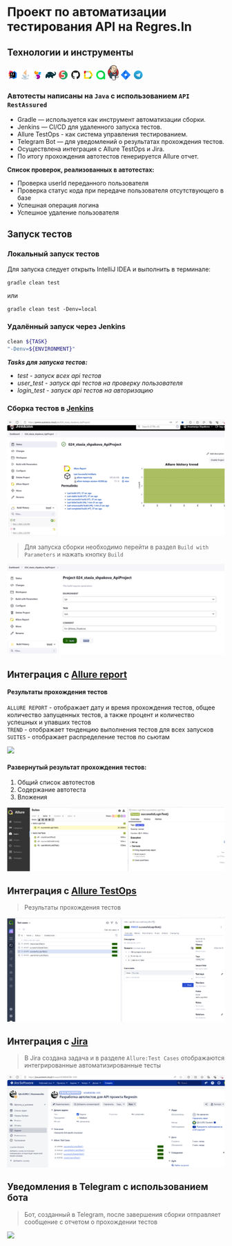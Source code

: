 # Проект по автоматизации тестирования API на Regres.In

## Технологии и инструменты

<p  align="center">

<a href="https://www.jetbrains.com/idea/"><img width="5%" title="IntelliJ IDEA" src="src/media/icons/Idea.svg"></a>
<a href="https://www.java.com/"><img width="5%" title="Java" src="src/media/icons/Java.svg"></a>
<a href="https://selenide.org/"><img width="5%" title="Selenide" src="src/media/icons/Selenide.svg"></a>
<a href="https://gradle.org/"><img width="5%" title="Gradle" src="src/media/icons/Gradle.svg"></a>
<a href="https://junit.org/junit5/"><img width="5%" title="Junit5" src="src/media/icons/Junit5.svg"></a>
<a href="https://github.com/"><img width="5%" title="GitHub" src="src/media/icons/GitHub.svg"></a>
<a href="https://allurereport.org/"><img width="5%" title="Allure Report" src="src/media/icons/Allure.svg"></a>
<a href="https://qameta.io/"><img width="5%" title="Allure TestOps" src="src/media/icons/Allure_TO.svg"></a>
<a href="https://www.jenkins.io/"><img width="5%" title="Jenkins" src="src/media/icons/Jenkins.svg"></a>
<a href="https://www.atlassian.com/ru/software/jira"><img width="5%" title="Jira" src="src/media/icons/Jira.svg"></a>
<a href="https://web.telegram.org/"><img width="5%" title="Telegram" src="src/media/icons/Telegram.svg"></a>
</p>

### Автотесты написаны на <code>Java</code> с использованием <code>API RestAssured</code> 

- Gradle — используется как инструмент автоматизации сборки.
- Jenkins — CI/CD для удаленного запуска тестов.
- Allure TestOps - как система управления тестированием.
- Telegram Bot — для уведомлений о результатах прохождения тестов.
- Осуществлена интеграция с Allure TestOps и Jira.
- По итогу прохождения автотестов генерируется Allure отчет. 

<a id="cases"></a>
<a name="Список проверок, реализованных в автотестах">**Список проверок, реализованных в автотестах:**</a>
* Проверка userId переданного пользователя
* Проверка статус кода при передаче пользователя отсутствующего в базе
* Успешная операция логина
* Успешное удаление пользователя

## Запуск тестов
### Локальный запуск тестов

Для запуска следует открыть IntelliJ IDEA и выполнить в терминале:
```
gradle clean test
```

или

```
gradle clean test -Denv=local
```

### Удалённый запуск через Jenkins
```bash  
clean ${TASK} 
"-Denv=${ENVIRONMENT}"  
```
***Tasks для запуска тестов:***
- *test - запуск всех api тестов*
- *user_test - запуск api тестов на проверку пользователя*
- *login_test - запуск api тестов на авторизацию*

### Сборка тестов в  <a target="_blank" href="https://jenkins.autotests.cloud/job/024_stasia_shpakova_ApiProject/">Jenkins</a>

<p align="center">
<img title="Jenkins" src="src/media/screenshots/Jenkins_Api1.png">
</p>

>Для запуска сборки необходимо перейти в раздел `Build with Parameters` и нажать кнопку `Build`

<p align="center">
<img src="src/media/screenshots/Jenkins_Api_Parameters.png"/>
</p>

## Интеграция с <b><a target="_blank" href="https://jenkins.autotests.cloud/job/024_stasia_shpakova_ApiProject/1/allure/#">Allure report</a></b>
#### Результаты прохождения тестов
`ALLURE REPORT` - отображает дату и время прохождения тестов, общее количество запущенных тестов, а также процент и количество успешных и упавших тестов <br/>
`TREND` - отображает тенденцию выполнения тестов для всех запусков <br/>
`SUITES` - отображает распределение тестов по сьютам <br/>

<img src="src/media/screenshots/AllureReport_.png">

#### Развернутый результат прохождения тестов:
1. Общий список автотестов
2. Содержание автотеста
3. Вложения

<img src="src/media/screenshots/AllureReport_API.png">

## Интеграция с <b><a target="_blank" href="https://allure.autotests.cloud/project/4176/test-cases/31657?treeId=0">Allure TestOps</a></b>

>Результаты прохождения тестов
>
<img src="src/media/screenshots/AllureTestOps_Api.png">

## Интеграция с <b><a target="_blank" href="https://jira.autotests.cloud/browse/HOMEWORK-1205">Jira</a></b>

>В Jira создана задача и в разделе `Allure:Test Cases` отображаются интегрированные автоматизированные тесты
>
<img src="src/media/screenshots/Jira_API.png">

## Уведомления в Telegram с использованием бота

> Бот, созданный в Telegram, после завершения сборки отправляет сообщение с отчетом о прохождении тестов
>
<img src="src/media/screenshots/Telegram_Notifications.jpeg">

